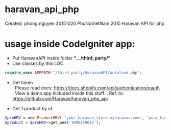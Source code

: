 # haravan_api_php
Created: phong.nguyen 20151020 PhuNuVietNam 2015 
Haravan API for php 

# usage inside CodeIgniter app: 
- Put HaravanAPI inside folder **".../third_party/"**  
- Use classes by this LOC 
```php
require_once APPPATH."/third_party/HaravanAPI/autoload.php";    
```
- Get token  
. Please read docs: https://docs.shopify.com/api/authentication/oauth   
. View a demo app included inside this stuff.
. Ref. to:  https://github.com/Haravan/haravan_php_api   

- Get 1 product by id 

```ruby
$proHRV = new ProductHRV( 'your_haravan_store.myharavan.com', 'your_haravan_token', 'your_haravan_api_key', 'your_haravan_api_secret'); 
$product = $proHRV->get_one('1000459014');  
``` 
